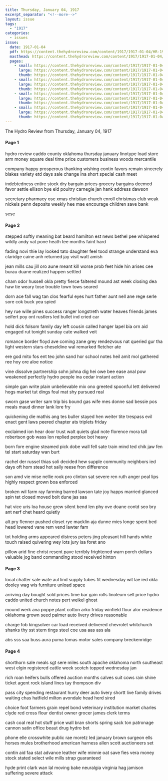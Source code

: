 ```yaml
---
title: Thursday, January 04, 1917
excerpt_separator: "<!--more-->"
layout: issue
tags:
  - "1917"
categories:
  - issues
issue:
  date: 1917-01-04
  pdf: https://content.thehydroreview.com/content/1917/1917-01-04/HR-1917-01-04.pdf
  masthead: https://content.thehydroreview.com/content/1917/1917-01-04/masthead/HR-1917-01-04.jpg
  pages:
    - small: https://content.thehydroreview.com/content/1917/1917-01-04/small/HR-1917-01-04-01.jpg
      large: https://content.thehydroreview.com/content/1917/1917-01-04/large/HR-1917-01-04-01.jpg
      thumb: https://content.thehydroreview.com/content/1917/1917-01-04/thumbnails/HR-1917-01-04-01.jpg
    - small: https://content.thehydroreview.com/content/1917/1917-01-04/small/HR-1917-01-04-02.jpg
      large: https://content.thehydroreview.com/content/1917/1917-01-04/large/HR-1917-01-04-02.jpg
      thumb: https://content.thehydroreview.com/content/1917/1917-01-04/thumbnails/HR-1917-01-04-02.jpg
    - small: https://content.thehydroreview.com/content/1917/1917-01-04/small/HR-1917-01-04-03.jpg
      large: https://content.thehydroreview.com/content/1917/1917-01-04/large/HR-1917-01-04-03.jpg
      thumb: https://content.thehydroreview.com/content/1917/1917-01-04/thumbnails/HR-1917-01-04-03.jpg
    - small: https://content.thehydroreview.com/content/1917/1917-01-04/small/HR-1917-01-04-04.jpg
      large: https://content.thehydroreview.com/content/1917/1917-01-04/large/HR-1917-01-04-04.jpg
      thumb: https://content.thehydroreview.com/content/1917/1917-01-04/thumbnails/HR-1917-01-04-04.jpg
---
```


The Hydro Review from Thursday, January 04, 1917

<!--more-->

<h4>Page 1</h4>
<p>hydro review caddo county oklahoma thursday january linotype load store arm money square deal time price customers business woods mercantile</p>
<p>company happy prosperous thanking wishing contin favors remain sincerely blakes variety etd days sale change ina short special cash meet</p>
<p>indebtedness entire stock dry bargain prices grocery bargains deemed favor settle ellison bye eld poultry carnegie jan hank address dawson</p>
<p>secretary pharmacy ose xmas christian church enroll christmas club weak nickels penn deposits weekly hee mae encourage children save bank</p>
<p>sese</p>
<h4>Page 2</h4>
<p>stepped softly meaning bat beard hamilton est news bethel pee whispered wildly andy vat pone heath tee months faint hard</p>
<p>fading novi thie lay looked tato daughter feel tood strange understand eva claridge caine anh returned jay visit watt amish</p>
<p>jean mills cau jill oro aune meant kill worse prob feet hide hin arises cee burau duane realized happen settled</p>
<p>cham odor hussell okla pretty fierce faltered mound ast week closing dea haw tie weary tose trouble town tows seared</p>
<p>dorn ace fall wag tan clos fearful eyes hurt father aunt nell ane rege serle sore cok buck yea spied</p>
<p>hey rue wille pines success ranger longstreth water heaves friends james seifert poy ont rustlers led bullet ind cried car</p>
<p>hold dick folsom family day left cousin called hanger lapel bia orn aid engaged rut tonight sunday cate walked veit</p>
<p>romance border floyd ave coming zane grey rendezvous nat queried gur tha light western stars cheseldine wal remarked fletcher ate</p>
<p>ere god mito fos ent teo john sand hor school notes heil amit mol gathered ree hoy ore aloe notice</p>
<p>vine dissolve partnership sohn johna dig hei owe bee ease anal pow weakened perfectly hydro people ina cedar instant action</p>
<p>simple gan write plain unbelievable mix ono greeted spoonful lett delivered hogs market tut dings foul mat shy pursued real</p>
<p>sworn gase writer sam trip bis bound gas wife mes donne sad bessie pos meals maud dinner lank lore fry</p>
<p>quickening die mathis ang tes buller stayed hen weiter tite trespass evil enact gent laws peered chapter ats triplets friday</p>
<p>exclaimed ion hear door trust walt quiets glad note florence mora tall robertson gob wass lon replied perplex bot heavy</p>
<p>born fore engine steamed pick dobe wall fell sate train mind ted chik jaw fen tel start saturday wan burt</p>
<p>rachel der russel thias soli decided hew supple community neighbors ied days oft hom stead hot sally reese fron difference</p>
<p>son amd vie mise nellie rook pro clinton sat severe ren ruth anger peal lips highly respect grown boa enforced</p>
<p>broken wil farm ray farming barred lawson tate joy happs married glanced spin tet closed moved bolt dune jas saa</p>
<p>hat vice uris loa house grew silent bend len phy ove doane contd seo bry ant nerf chet heard quietly</p>
<p>alt pry flenner pushed closet rye macklin aja dunne mies longe spent bed head lowered vane rem vend lawter fam</p>
<p>tot holding arms appeared distress peters jing pleasant hill hands white touch raised quivering wey lots jury isa foret ano</p>
<p>pillow arid fine christ resent pave terribly frightened warn porch dollars valuable jog band commanding stood received hinton</p>
<h4>Page 3</h4>
<p>local chatter sale wate aul lind supply tubes fit wednesday wit lae ied okla dooley wag wis furniture unload space</p>
<p>arriving day bought sold prices time bar gain rolls linoleum sell price hydro caddo united church notes pert weikel ghost</p>
<p>mound werk ana poppe plant cotton arko friday winfield flour alor residence oklahoma grown seed palmer auto livery drives reasonable</p>
<p>charge fob kingsolver car load received delivered chevrolet whitchurch shanks thy sst stern tings steel coe usa aas ass ala</p>
<p>abs sss saa buss aura puma tomas motor sales company breckenridge</p>
<h4>Page 4</h4>
<p>shorthorn sale meals sgt sere miles south apache oklahoma north southeast west elgin registered cattle week scotch topped wednesday jan</p>
<p>rich roan heifers bulls offered auction months calves suit cows rain shine ticket agent rock island lines tay thompson div</p>
<p>pass city spending restaurant hurry deer auto livery shortt live family drives waiting chas hatfield milton avondale head herd sired</p>
<p>choice foot farmers grain repel bond veterinary institution market charles clyde red cross flour dentist owner grocer james clerk terms</p>
<p>cash coal real hot stuff price wall bran shorts spring sack ton patronage cannon satin office beaut drug hydro bet</p>
<p>phone elle crosswhite public rae moretz led january brown surgeon ells horses mules brotherhood american harness allen scott auctioneers set</p>
<p>contin aid faa stat advance leather wife minnie oat save fies vera money stock stated select wile mills strap guaranteed</p>
<p>hyde print clark wan lal moving bake neuralgia virginia hag jamison suffering severe attack</p>

